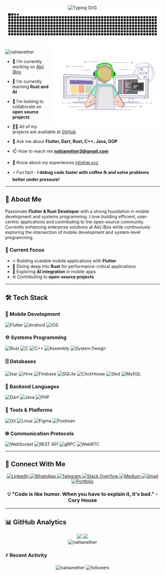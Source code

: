 <div align="center">
  <img src="https://readme-typing-svg.herokuapp.com/?font=Fira+Code&pause=1000&color=2196F3&center=true&vCenter=true&width=435&lines=Hi+%F0%9F%91%8B%2C+I'm+Intishar-Ul+Islam;Flutter+%26+Rust+Developer;Mobile+%26+Systems+Enthusiast;Open+Source+Contributor" alt="Typing SVG" />
</div>

<div align="center">
  <picture>
    <source media="(prefers-color-scheme: dark)" srcset="https://raw.githubusercontent.com/nahianether/nahianether/output/github-contribution-grid-snake-dark.svg">
    <source media="(prefers-color-scheme: light)" srcset="https://raw.githubusercontent.com/nahianether/nahianether/output/github-contribution-grid-snake.svg">
    <img alt="github contribution grid snake animation" src="https://raw.githubusercontent.com/nahianether/nahianether/output/github-contribution-grid-snake.svg">
  </picture>
</div>

<img align="right" alt="Coding" width="350" src="https://raw.githubusercontent.com/devSouvik/devSouvik/master/gif3.gif">

<p align="left"> <img src="https://komarev.com/ghpvc/?username=nahianether&label=Profile%20views&color=0e75b6&style=flat" alt="nahianether" /> </p>

- 🔭 I’m currently working on [Akij iBos](https://www.ibos.io/)

- 🌱 I’m currently learning **Rust and AI**

- 👯 I’m looking to collaborate on **open source projects**

- 👨‍💻 All of my projects are available at [GitHub](https://github.com/Nahianether?tab=repositories)

- 💬 Ask me about **Flutter, Dart, Rust, C++, Java, OOP**

- 📫 How to reach me **nahianether3@gmail.com**

- 📄 Know about my experiences [intishar.xyz](https://intishar.xyz/)

- ⚡ Fun fact - **I debug code faster with coffee ☕ and solve problems better under pressure!**

---

## 🚀 About Me

Passionate **Flutter & Rust Developer** with a strong foundation in mobile development and systems programming. I love building efficient, user-centric applications and contributing to the open-source community. Currently enhancing enterprise solutions at Akij iBos while continuously exploring the intersection of mobile development and system-level programming.

### 🎯 Current Focus
- 🔥 Building scalable mobile applications with **Flutter**
- 🦀 Diving deep into **Rust** for performance-critical applications
- 🤖 Exploring **AI integration** in mobile apps
- 🌐 Contributing to **open-source projects**

---

## 🛠️ Tech Stack

### 📱 Mobile Development
<p>
  <img src="https://img.shields.io/badge/Flutter-02569B?style=for-the-badge&logo=flutter&logoColor=white" alt="Flutter" />
  <img src="https://img.shields.io/badge/Android-3DDC84?style=for-the-badge&logo=android&logoColor=white" alt="Android" />
  <img src="https://img.shields.io/badge/iOS-000000?style=for-the-badge&logo=ios&logoColor=white" alt="iOS" />
</p>

### ⚙️ Systems Programming
<p>
  <img src="https://img.shields.io/badge/Rust-000000?style=for-the-badge&logo=rust&logoColor=white" alt="Rust" />
  <img src="https://img.shields.io/badge/C-00599C?style=for-the-badge&logo=c&logoColor=white" alt="C" />
  <img src="https://img.shields.io/badge/C++-00599C?style=for-the-badge&logo=c%2B%2B&logoColor=white" alt="C++" />
  <img src="https://img.shields.io/badge/Assembly-654FF0?style=for-the-badge&logo=assemblyscript&logoColor=white" alt="Assembly" />
  <img src="https://img.shields.io/badge/System_Design-FF6B6B?style=for-the-badge&logo=diagramsdotnet&logoColor=white" alt="System Design" />
</p>

### 🗄️ Databases
<p>
  <img src="https://img.shields.io/badge/Isar-2196F3?style=for-the-badge&logo=dart&logoColor=white" alt="Isar" />
  <img src="https://img.shields.io/badge/Hive-FFA000?style=for-the-badge&logo=dart&logoColor=white" alt="Hive" />
  <img src="https://img.shields.io/badge/Firebase-039BE5?style=for-the-badge&logo=Firebase&logoColor=white" alt="Firebase" />
  <img src="https://img.shields.io/badge/SQLite-07405E?style=for-the-badge&logo=sqlite&logoColor=white" alt="SQLite" />
  <img src="https://img.shields.io/badge/ClickHouse-FFCC02?style=for-the-badge&logo=clickhouse&logoColor=black" alt="ClickHouse" />
  <img src="https://img.shields.io/badge/Sled-000000?style=for-the-badge&logo=rust&logoColor=white" alt="Sled" />
  <img src="https://img.shields.io/badge/MySQL-00000F?style=for-the-badge&logo=mysql&logoColor=white" alt="MySQL" />
</p>

### 🚀 Backend Languages
<p>
  <img src="https://img.shields.io/badge/Dart-0175C2?style=for-the-badge&logo=dart&logoColor=white" alt="Dart" />
  <img src="https://img.shields.io/badge/Java-ED8B00?style=for-the-badge&logo=java&logoColor=white" alt="Java" />
  <img src="https://img.shields.io/badge/PHP-777BB4?style=for-the-badge&logo=php&logoColor=white" alt="PHP" />
</p>

### 🔧 Tools & Platforms
<p>
  <img src="https://img.shields.io/badge/Git-F05032?style=for-the-badge&logo=git&logoColor=white" alt="Git" />
  <img src="https://img.shields.io/badge/Linux-FCC624?style=for-the-badge&logo=linux&logoColor=black" alt="Linux" />
  <img src="https://img.shields.io/badge/Figma-F24E1E?style=for-the-badge&logo=figma&logoColor=white" alt="Figma" />
  <img src="https://img.shields.io/badge/Postman-FF6C37?style=for-the-badge&logo=postman&logoColor=white" alt="Postman" />
</p>

### 🌐 Communication Protocols
<p>
  <img src="https://img.shields.io/badge/WebSocket-010101?style=for-the-badge&logo=socketdotio&logoColor=white" alt="WebSocket" />
  <img src="https://img.shields.io/badge/REST_API-02569B?style=for-the-badge&logo=fastapi&logoColor=white" alt="REST API" />
  <img src="https://img.shields.io/badge/gRPC-244c5a?style=for-the-badge&logo=grpc&logoColor=white" alt="gRPC" />
  <img src="https://img.shields.io/badge/WebRTC-333333?style=for-the-badge&logo=webrtc&logoColor=white" alt="WebRTC" />
</p>

---

## 🤝 Connect With Me

<div align="center">
  <a href="https://www.linkedin.com/in/nahinxp21/" target="_blank">
    <img src="https://img.shields.io/badge/LinkedIn-0077B5?style=for-the-badge&logo=linkedin&logoColor=white" alt="LinkedIn"/>
  </a>
  <a href="https://wa.me/8801687722962" target="_blank">
    <img src="https://img.shields.io/badge/WhatsApp-25D366?style=for-the-badge&logo=whatsapp&logoColor=white" alt="WhatsApp"/>
  </a>
  <a href="https://t.me/nahinxp21" target="_blank">
    <img src="https://img.shields.io/badge/Telegram-2CA5E0?style=for-the-badge&logo=telegram&logoColor=white" alt="Telegram"/>
  </a>
  <a href="https://stackoverflow.com/users/8425165/ether" target="_blank">
    <img src="https://img.shields.io/badge/Stack_Overflow-FE7A16?style=for-the-badge&logo=stack-overflow&logoColor=white" alt="Stack Overflow"/>
  </a>
  <a href="https://medium.com/@nahianether3" target="_blank">
    <img src="https://img.shields.io/badge/Medium-12100E?style=for-the-badge&logo=medium&logoColor=white" alt="Medium"/>
  </a>
  <a href="mailto:nahianether3@gmail.com" target="_blank">
    <img src="https://img.shields.io/badge/Gmail-D14836?style=for-the-badge&logo=gmail&logoColor=white" alt="Gmail"/>
  </a>
  <a href="https://intishar.xyz/" target="_blank">
    <img src="https://img.shields.io/badge/Portfolio-000000?style=for-the-badge&logo=About.me&logoColor=white" alt="Portfolio"/>
  </a>
</div>

<div align="center">
  <h3>💡 "Code is like humor. When you have to explain it, it's bad." - Cory House</h3>
</div>

---

## 📊 GitHub Analytics

<div align="center">
  <img height="180em" src="https://github-readme-stats-sigma-five.vercel.app/api?username=nahianether&show_icons=true&theme=tokyonight&include_all_commits=true&count_private=false"/>
  <img height="180em" src="https://github-readme-stats.vercel.app/api/top-langs/?username=nahianether&layout=compact&langs_count=8&theme=tokyonight&hide=html,css,javascript,ruby,cmake,kotlin,swift,objective-c,tsql,hack,shell,dockerfile,makefile,tex&count_private=true&card_width=445"/>
</div>

<div align="center">
  <img src="https://streak-stats.demolab.com/?user=nahianether&theme=tokyonight" alt="nahianether" />
</div>


### ⚡ Recent Activity
<!--START_SECTION:activity-->
<!--END_SECTION:activity-->

<div align="center">
  <img src="https://komarev.com/ghpvc/?username=nahianether&label=Profile%20views&color=0891b2&style=for-the-badge" alt="nahianether" />
  <img src="https://img.shields.io/github/followers/nahianether?label=Followers&style=for-the-badge&color=0891b2" alt="followers" />
</div>
